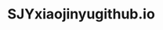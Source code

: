 # SJYxiaojinyugithub.io
<!DOCTYPE html>
<html>
<head>
<meta http-equiv="content-type" content="text/html; charset=UTF-8">
<meta charset="UTF-8">
<title>BeatingHeart</title>
<link rel="stylesheet" href="normalize.css">
<script>
  window.console = window.console || function(t) {};
</script>
</head>

<body translate="no">
<script src="jquery.js"></script> 
<script>
      (function () {
    var openComment, styles, time, writeStyleChar, writeStyles;
    styles = '/* \n * \n * 跳动的爱心 \n * \n */\n\nbody {\n  background-color: #1a1c24; color: #fff;\n  font-size: 13px; line-height: 1.4;\n  -webkit-font-smoothing: subpixel-antialiased;\n}\n\n/*                   \n *\n * 教你画一颗...             \n *\n * 有魔法的..         \n * 会动的..         \n * \n * 心...              \n *\n * \n * 这些 CSS 代码会随着自身的出现.. \n * 不断的插入到 <style> 标签内...          \n *\n * 先把这些代码框起来...   \n *\n */\n\npre { \n  position: fixed; width: 48%;\n  top: 30px; bottom: 30px; left: 26%;\n  transition: left 500ms;\n  overflow: auto;\n  background-color: #313744; color: #a6c3d4;\n  border: 1px solid rgba(0,0,0,0.2);\n  padding: 24px 12px;\n  box-sizing: border-box;\n  border-radius: 3px;\n  box-shadow: 0px 4px 0px 2px rgba(0,0,0,0.1);\n}\n\n\n/* \n * 再加点语法高亮... \n * 配色方案： Base16 Ocean Dark\n */\n\npre em:not(.comment) { font-style: normal; }\n\n.comment       { color: #707e84; }\n.selector      { color: #c66c75; }\n.selector .key { color: #c66c75; }\n.key           { color: #c7ccd4; }\n.value         { color: #d5927b; }\n\n\n/* \n * 我要开始画了哦...   \n */ \n\n\n/* 首先把代码框移动到右边... */\n\npre { left: 50%; }\n\n\n/* 然后画一颗心.. */\n\n#heart, #echo { \n  position: fixed;\n  width: 300px; height: 300px;\n  top: calc(50% - 150px); left: calc(25% - 150px);\n  text-align: center;\n  -webkit-transform: scale(0.95);\n          transform: scale(0.95);\n}\n\n#heart { z-index: 8; }\n#echo  { z-index: 7; }\n\n#heart::before, #heart::after, #echo::before, #echo::after {\n    content: \'\';\n    position: absolute;\n    top: 40px;\n    width: 150px; height: 240px;\n    background: #c66c75;\n    border-radius: 150px 150px 0 0;\n    -webkit-transform: rotate(-45deg);\n            transform: rotate(-45deg);\n    -webkit-transform-origin: 0 100%;\n            transform-origin: 0 100%;\n}\n\n#heart::before, #echo::before {\n  left: 150px;\n}\n\n#heart::after, #echo::after {\n  left: 0;\n  -webkit-transform: rotate(45deg);\n          transform: rotate(45deg);\n  -webkit-transform-origin: 100% 100%;\n          transform-origin: 100% 100%;\n}\n\n\n/* 加上一点阴影... */\n\n#heart::after { \n  box-shadow:\n    inset -6px -6px 0px 6px rgba(255,255,255,0.1);\n}\n\n#heart::before { \n  box-shadow:\n    inset 6px 6px 0px 6px rgba(255,255,255,0.1);\n}\n\n\n/* 写上魔法少女和她的小王子的名字... */\n\n#heart i::before {\n  content: \'J&Z\';\n  position: absolute;\n  z-index: 9;\n  width: 100%;\n  top: 35%; left: 0;\n  font-style: normal;\n  color: rgba(255,255,255,0.8);\n  font-weight: 100;\n  font-size: 30px;\n  text-shadow: -1px -1px 0px rgba(0,0,0,0.2);\n}\n\n\n/* \n * 动起来？  \n */\n\n@-webkit-keyframes heartbeat {\n  0%, 100% { \n    -webkit-transform: scale(0.95); \n            transform: scale(0.95); \n  }\n  50% { \n    -webkit-transform: scale(1.00); \n            transform: scale(1.00); \n  }\n}\n\n@keyframes heartbeat {\n  0%, 100% { transform: scale(0.95); }\n  50%      { transform: scale(1.00); }\n}\n\n@-webkit-keyframes echo {\n  0%   { \n    opacity: 0.1;\n    -webkit-transform: scale(1);\n            transform: scale(1);\n  }\n  100% { \n    opacity: 0;\n    -webkit-transform: scale(1.4);\n            transform: scale(1.4);\n  }\n}\n\n@keyframes echo {\n  0%   { \n    opacity: 0.1;\n    transform: scale(1);\n  }\n  100% { \n    opacity: 0;\n    transform: scale(1.4);\n  }\n}\n\n\n/* \n * 加上一点爱的魔力...   \n */\n\n#heart, #echo {\n  -webkit-animation-duration: 2000ms;\n          animation-duration: 2000ms;\n  -webkit-animation-timing-function: \n    cubic-bezier(0, 0, 0, 1.74);\n          animation-timing-function: \n            cubic-bezier(0, 0, 0, 1.74);\n  -webkit-animation-delay: 500ms;\n          animation-delay: 500ms;\n  -webkit-animation-iteration-count: infinite;\n          animation-iteration-count: infinite;\n  -webkit-animation-play-state: paused;\n          animation-play-state: paused;\n}\n\n#heart { \n  -webkit-animation-name: heartbeat; \n          animation-name: heartbeat; \n}\n#echo { \n  -webkit-animation-name: echo; \n          animation-name: echo; \n}\n\n\n/* \n * 最后...         \n */\n\n#heart, #echo {\n\n/* \n * ...让它...          \n */\n  \n  -webkit-animation-play-state: running;\n          animation-play-state: running;\n  \n/* \n * ...跳动!        \n */\n  \n}\n\n/* \n *\n * 就这样完成啦..         \n *\n * 一颗...     \n *\n * 自由的..   \n * 会跳动的...   \n * 见证了1367天岁月的...     \n * \n * \n * 爱心 \n *  \n */';
    openComment = false;
    writeStyleChar = function (which) {
        if (which === '/' && openComment === false) {
            openComment = true;
            styles = $('#style-text').html() + which;
        } else if (which === '/' && openComment === true) {
            openComment = false;
            styles = $('#style-text').html().replace(/(\/[^\/]*\*)$/, '<em class="comment">$1/</em>');
        } else if (which === ':') {
            styles = $('#style-text').html().replace(/([a-zA-Z- ^\n]*)$/, '<em class="key">$1</em>:');
        } else if (which === ';') {
            styles = $('#style-text').html().replace(/([^:]*)$/, '<em class="value">$1</em>;');
        } else if (which === '{') {
            styles = $('#style-text').html().replace(/(.*)$/, '<em class="selector">$1</em>{');
        } else {
            styles = $('#style-text').html() + which;
        }
        $('#style-text').html(styles);
        return $('#style-tag').append(which);
    };
    writeStyles = function (message, index, interval) {
        var pre;
        if (index < message.length) {
            pre = document.getElementById('style-text');
            pre.scrollTop = pre.scrollHeight;
            writeStyleChar(message[index++]);
            return setTimeout(function () {
                return writeStyles(message, index, interval);
            }, interval);
        }
    };
    $('body').append('  <style id="style-tag"></style>\n<span id="echo"></span>\n<span id="heart"><i></i></span>\n<pre id="style-text"></pre>');
    time = window.innerWidth <= 578 ? 4 : 16;
    writeStyles(styles, 0, time);
}.call(this));
</script>
</body>
</html>

